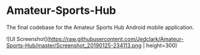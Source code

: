 # Amateur-Sports-Hub
The final codebase for the Amateur Sports Hub Android mobile application.

![UI Screenshot](https://raw.githubusercontent.com/Jedclark/Amateur-Sports-Hub/master/Screenshot_20190125-234113.png | height=300)
